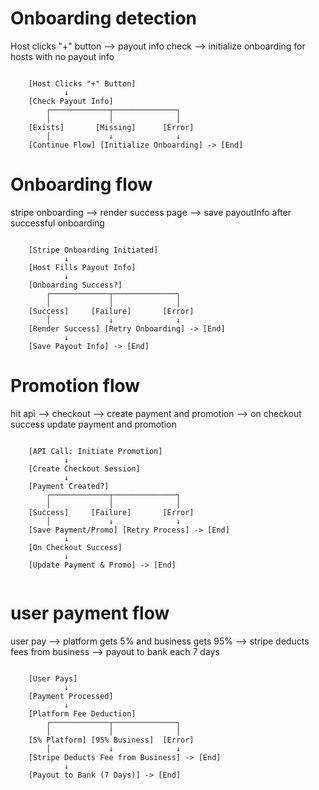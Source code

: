 # Onboarding detection

Host clicks "+" button --> payout info check --> initialize onboarding for hosts with no payout info

```

    [Host Clicks "+" Button]
            ↓
    [Check Payout Info]
        ┌─────────────┬──────────────┐
        │             │              │
    [Exists]       [Missing]      [Error]
        │             ↓              ↓
    [Continue Flow] [Initialize Onboarding] -> [End]

```

# Onboarding flow

stripe onboarding --> render success page --> save payoutInfo after successful onboarding

```

    [Stripe Onboarding Initiated]
            ↓
    [Host Fills Payout Info]
            ↓
    [Onboarding Success?]
        ┌─────────────┬──────────────┐
        │             │              │
    [Success]     [Failure]       [Error]
        │             ↓              ↓
    [Render Success] [Retry Onboarding] -> [End]
            ↓
    [Save Payout Info] -> [End]

```

# Promotion flow

hit api --> checkout --> create payment and promotion --> on checkout success update payment and promotion

```

    [API Call: Initiate Promotion]
            ↓
    [Create Checkout Session]
            ↓
    [Payment Created?]
        ┌─────────────┬──────────────┐
        │             │              │
    [Success]     [Failure]       [Error]
        │             ↓              ↓
    [Save Payment/Promo] [Retry Process] -> [End]
            ↓
    [On Checkout Success]
            ↓
    [Update Payment & Promo] -> [End]


```

# user payment flow

user pay --> platform gets 5% and business gets 95% --> stripe deducts fees from business --> payout to bank each 7 days

```

    [User Pays]
            ↓
    [Payment Processed]
            ↓
    [Platform Fee Deduction]
        ┌─────────────┬──────────────┐
        │             │              │
    [5% Platform] [95% Business]  [Error]
        │             ↓              ↓
    [Stripe Deducts Fee from Business] -> [End]
            ↓
    [Payout to Bank (7 Days)] -> [End]

```
